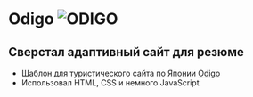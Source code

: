 # Odigo ![ODIGO](./img/favicon/favicon.ico)

## Сверстал адаптивный сайт для резюме

- Шаблон для туристического сайта по Японии [Odigo](https://kirilllagutin.github.io/TravelOdigo/)
- Использовал HTML, CSS и немного JavaScript
